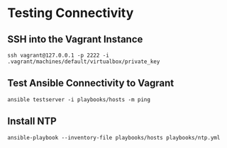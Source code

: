# Testing Connectivity
## SSH into the Vagrant Instance
`ssh vagrant@127.0.0.1 -p 2222 -i .vagrant/machines/default/virtualbox/private_key`

## Test Ansible Connectivity to Vagrant
`ansible testserver -i playbooks/hosts -m ping`

## Install NTP
`ansible-playbook --inventory-file playbooks/hosts playbooks/ntp.yml`